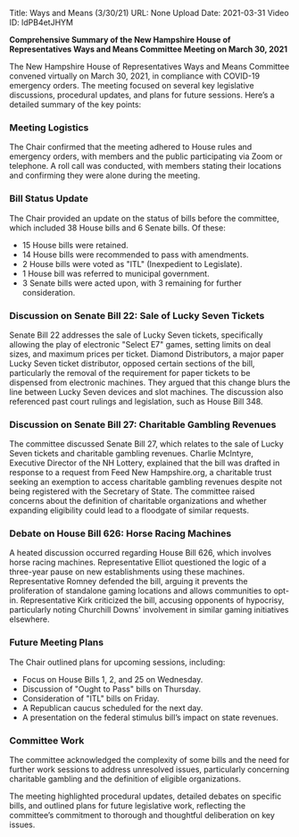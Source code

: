Title: Ways and Means (3/30/21)
URL: None
Upload Date: 2021-03-31
Video ID: ldPB4etJHYM

**Comprehensive Summary of the New Hampshire House of Representatives Ways and Means Committee Meeting on March 30, 2021**

The New Hampshire House of Representatives Ways and Means Committee convened virtually on March 30, 2021, in compliance with COVID-19 emergency orders. The meeting focused on several key legislative discussions, procedural updates, and plans for future sessions. Here’s a detailed summary of the key points:

### **Meeting Logistics**
The Chair confirmed that the meeting adhered to House rules and emergency orders, with members and the public participating via Zoom or telephone. A roll call was conducted, with members stating their locations and confirming they were alone during the meeting.

### **Bill Status Update**
The Chair provided an update on the status of bills before the committee, which included 38 House bills and 6 Senate bills. Of these:
- 15 House bills were retained.
- 14 House bills were recommended to pass with amendments.
- 2 House bills were voted as "ITL" (Inexpedient to Legislate).
- 1 House bill was referred to municipal government.
- 3 Senate bills were acted upon, with 3 remaining for further consideration.

### **Discussion on Senate Bill 22: Sale of Lucky Seven Tickets**
Senate Bill 22 addresses the sale of Lucky Seven tickets, specifically allowing the play of electronic "Select E7" games, setting limits on deal sizes, and maximum prices per ticket. Diamond Distributors, a major paper Lucky Seven ticket distributor, opposed certain sections of the bill, particularly the removal of the requirement for paper tickets to be dispensed from electronic machines. They argued that this change blurs the line between Lucky Seven devices and slot machines. The discussion also referenced past court rulings and legislation, such as House Bill 348.

### **Discussion on Senate Bill 27: Charitable Gambling Revenues**
The committee discussed Senate Bill 27, which relates to the sale of Lucky Seven tickets and charitable gambling revenues. Charlie McIntyre, Executive Director of the NH Lottery, explained that the bill was drafted in response to a request from Feed New Hampshire.org, a charitable trust seeking an exemption to access charitable gambling revenues despite not being registered with the Secretary of State. The committee raised concerns about the definition of charitable organizations and whether expanding eligibility could lead to a floodgate of similar requests.

### **Debate on House Bill 626: Horse Racing Machines**
A heated discussion occurred regarding House Bill 626, which involves horse racing machines. Representative Elliot questioned the logic of a three-year pause on new establishments using these machines. Representative Romney defended the bill, arguing it prevents the proliferation of standalone gaming locations and allows communities to opt-in. Representative Kirk criticized the bill, accusing opponents of hypocrisy, particularly noting Churchill Downs' involvement in similar gaming initiatives elsewhere.

### **Future Meeting Plans**
The Chair outlined plans for upcoming sessions, including:
- Focus on House Bills 1, 2, and 25 on Wednesday.
- Discussion of "Ought to Pass" bills on Thursday.
- Consideration of "ITL" bills on Friday.
- A Republican caucus scheduled for the next day.
- A presentation on the federal stimulus bill’s impact on state revenues.

### **Committee Work**
The committee acknowledged the complexity of some bills and the need for further work sessions to address unresolved issues, particularly concerning charitable gambling and the definition of eligible organizations.

The meeting highlighted procedural updates, detailed debates on specific bills, and outlined plans for future legislative work, reflecting the committee’s commitment to thorough and thoughtful deliberation on key issues.